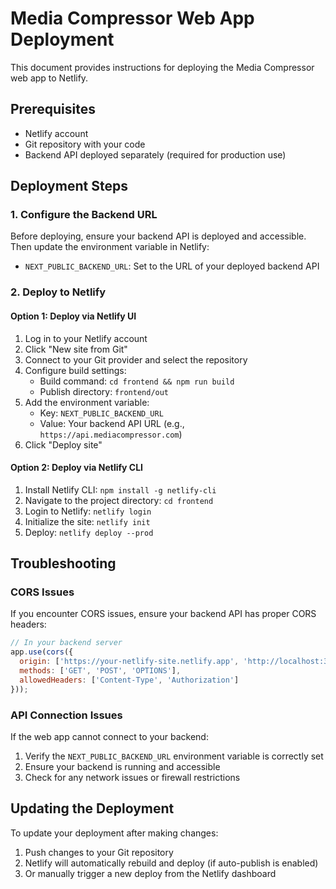 # Media Compressor Web App Deployment

This document provides instructions for deploying the Media Compressor web app to Netlify.

## Prerequisites

- Netlify account
- Git repository with your code
- Backend API deployed separately (required for production use)

## Deployment Steps

### 1. Configure the Backend URL

Before deploying, ensure your backend API is deployed and accessible. Then update the environment variable in Netlify:

- `NEXT_PUBLIC_BACKEND_URL`: Set to the URL of your deployed backend API

### 2. Deploy to Netlify

#### Option 1: Deploy via Netlify UI

1. Log in to your Netlify account
2. Click "New site from Git"
3. Connect to your Git provider and select the repository
4. Configure build settings:
   - Build command: `cd frontend && npm run build`
   - Publish directory: `frontend/out`
5. Add the environment variable:
   - Key: `NEXT_PUBLIC_BACKEND_URL`
   - Value: Your backend API URL (e.g., `https://api.mediacompressor.com`)
6. Click "Deploy site"

#### Option 2: Deploy via Netlify CLI

1. Install Netlify CLI: `npm install -g netlify-cli`
2. Navigate to the project directory: `cd frontend`
3. Login to Netlify: `netlify login`
4. Initialize the site: `netlify init`
5. Deploy: `netlify deploy --prod`

## Troubleshooting

### CORS Issues

If you encounter CORS issues, ensure your backend API has proper CORS headers:

```javascript
// In your backend server
app.use(cors({
  origin: ['https://your-netlify-site.netlify.app', 'http://localhost:3000'],
  methods: ['GET', 'POST', 'OPTIONS'],
  allowedHeaders: ['Content-Type', 'Authorization']
}));
```

### API Connection Issues

If the web app cannot connect to your backend:

1. Verify the `NEXT_PUBLIC_BACKEND_URL` environment variable is correctly set
2. Ensure your backend is running and accessible
3. Check for any network issues or firewall restrictions

## Updating the Deployment

To update your deployment after making changes:

1. Push changes to your Git repository
2. Netlify will automatically rebuild and deploy (if auto-publish is enabled)
3. Or manually trigger a new deploy from the Netlify dashboard
